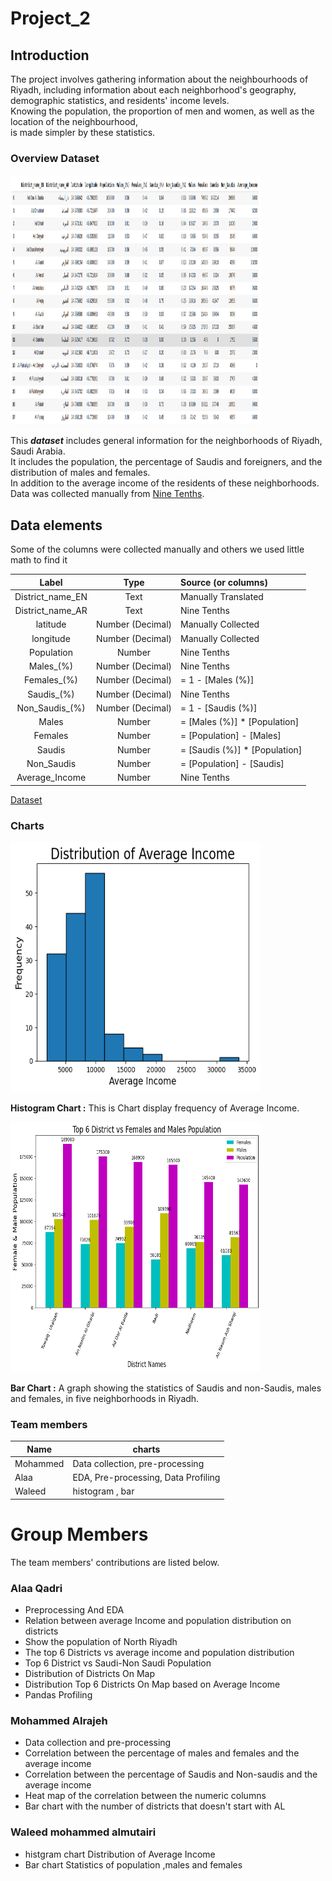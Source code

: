 # Project_2 

## Introduction

The project involves gathering information about the neighbourhoods of Riyadh, including information about each neighborhood's geography, demographic statistics, and residents' income levels. \
Knowing the population, the proportion of men and women, as well as the location of the neighbourhood, \
is made simpler by these statistics.



### Overview Dataset
<img src="imageDataSet.png" width="400" height="400">


This ***dataset*** includes general information for the neighborhoods of Riyadh, Saudi Arabia. \
It includes the population, the percentage of Saudis and foreigners, and the distribution of males and females. \
In addition to the average income of the residents of these neighborhoods.
Data was collected manually from [Nine Tenths](https://map.910ths.sa/).


## Data elements

Some of the columns were collected manually and others we used little math to find it

**Label**|**Type**|**Source (or columns)**
:-----:|:-----:|:-----
District_name_EN|Text|Manually Translated
District_name_AR|Text|Nine Tenths
latitude|Number (Decimal)|Manually Collected
longitude|Number (Decimal)|Manually Collected
Population|Number|Nine Tenths
Males_(%)|Number (Decimal)|Nine Tenths
Females_(%)|Number (Decimal)|= 1 - [Males (%)]
Saudis_(%)|Number (Decimal)|Nine Tenths
Non_Saudis_(%)|Number (Decimal)|= 1 - [Saudis (%)]
Males|Number|= [Males (%)] * [Population]
Females|Number|= [Population] - [Males]
Saudis|Number|= [Saudis (%)] * [Population]
Non_Saudis|Number|= [Population] - [Saudis]
Average_Income|Number|Nine Tenths

[Dataset](https://github.com/alioh/Saudi-Districts-Dataset)

### Charts
<img src="histChart.png" width="400" height="400">

**Histogram Chart :** This is Chart display frequency of Average Income.

<img src="BarChart.png" width="400" height="400">

**Bar Chart :** A graph showing the statistics of Saudis and non-Saudis, males and females, in five neighborhoods in Riyadh.


###  Team members
| Name     | charts          |
|----------|-----------------|
| Mohammed | Data collection, pre-processing |
| Alaa     | EDA, Pre-processing, Data Profiling|
| Waleed   | histogram , bar |




# Group Members
   The team members' contributions are listed below.

###  Alaa Qadri
- Preprocessing And EDA
- Relation between average Income and population distribution on districts
- Show the population of North Riyadh
- The top 6 Districts vs average income and population distribution
- Top 6 District vs Saudi-Non Saudi Population
- Distribution of Districts On Map
- Distribution Top 6 Districts On Map based on Average Income
- Pandas Profiling


###  Mohammed Alrajeh

- Data collection and pre-processing
- Correlation between the percentage of males and females and the average income
- Correlation between the percentage of Saudis and Non-saudis and the average income
- Heat map of the correlation between the numeric columns
- Bar chart with the number of districts that doesn't start with AL


###  Waleed mohammed almutairi

- histgram chart Distribution of Average Income
- Bar chart Statistics of population ,males and females

